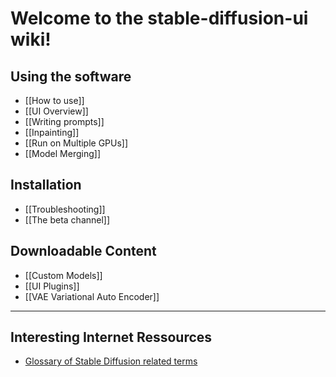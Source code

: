 # Welcome to the stable-diffusion-ui wiki!

## Using the software
*  [[How to use]]
*  [[UI Overview]]
*  [[Writing prompts]]
*  [[Inpainting]]
*  [[Run on Multiple GPUs]]
*  [[Model Merging]]

## Installation
*  [[Troubleshooting]]
*  [[The beta channel]]

## Downloadable Content
* [[Custom Models]]
* [[UI Plugins]]
* [[VAE Variational Auto Encoder]]

***
## Interesting Internet Ressources
* [Glossary of Stable Diffusion related terms](https://theally.notion.site/The-Definitive-Stable-Diffusion-Glossary-1d1e6d15059c41e6a6b4306b4ecd9df9)